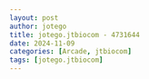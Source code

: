 ```yaml
---
layout: post
author: jotego
title: jotego.jtbiocom - 4731644
date: 2024-11-09
categories: [Arcade, jtbiocom]
tags: [jotego.jtbiocom]
---
```


